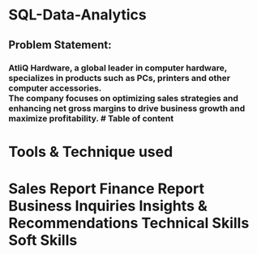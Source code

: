 <h1> SQL-Data-Analytics </h1>
<h2> Problem Statement:</h2>
<p><h3>AtliQ Hardware, a global leader in computer hardware, specializes in products such as PCs, printers and other computer accessories.<br>The company focuses on optimizing sales strategies and enhancing net gross margins to drive business growth and maximize profitability.
# Table of content
<h1>Tools & Technique used<h1>
Sales Report
Finance Report
Business Inquiries
Insights & Recommendations
Technical Skills
Soft Skills
